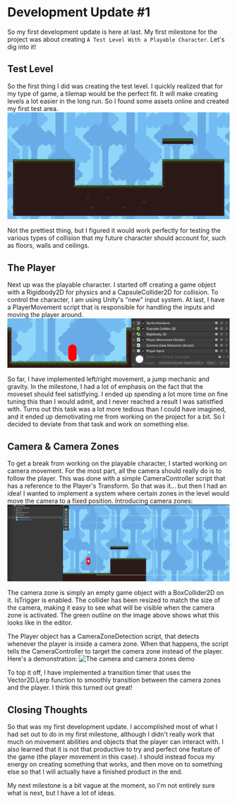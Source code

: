 # Development Update #1
So my first development update is here at last. My first milestone for the project was about creating `A Test Level With a Playable Character`. Let's dig into it!

## Test Level
So the first thing I did was creating the test level. I quickly realized that for my type of game, a tilemap would be the perfect fit. It will make creating levels a lot easier in the long run. So I found some assets online and created my first test area.
![Test area](media/test-area.png)

Not the prettiest thing, but I figured it would work perfectly for testing the various types of collision that my future character should account for, such as floors, walls and ceilings.

## The Player
Next up was the playable character. I started off creating a game object with a Rigidbody2D for physics and a CapsuleCollider2D for collision. To control the character, I am using Unity's "new" input system. At last, I have a PlayerMovement script that is responsible for handling the inputs and moving the player around.
![The player and its Unity components](media/player-and-components.png)

So far, I have implemented left/right movement, a jump mechanic and gravity. In the milestone, I had a lot of emphasis on the fact that the moveset should feel satistfying. I ended up spending a lot more time on fine tuning this than I would admit, and I never reached a result I was satistfied with. Turns out this task was a lot more tedious than I could have imagined, and it ended up demotivating me from working on the project for a bit. So I decided to deviate from that task and work on something else.

## Camera & Camera Zones
To get a break from working on the playable character, I started working on camera movement. For the most part, all the camera should really do is to follow the player. This was done with a simple CameraController script that has a reference to the Player's Transform. So that was it... but then I had an idea! I wanted to implement a system where certain zones in the level would move the camera to a fixed position. Introducing camera zones:
![Camera zone](media/camera-zone.png)

The camera zone is simply an empty game object with a BoxCollider2D on it. IsTrigger is enabled. The collider has been resized to match the size of the camera, making it easy to see what will be visible when the camera zone is activated. The green outline on the image above shows what this looks like in the editor.

The Player object has a CameraZoneDetection script, that detects whenever the player is inside a camera zone. When that happens, the script tells the CameraController to target the camera zone instead of the player. Here's a demonstration:
![The camera and camera zones demo](media/camera-and-camera-zones-demo.gif)

To top it off, I have implemented a transition timer that uses the Vector2D.Lerp function to smoothly transition between the camera zones and the player. I think this turned out great!

## Closing Thoughts
So that was my first development update. I accomplished most of what I had set out to do in my first milestone, although I didn't really work that much on movement abilities and objects that the player can interact with. I also learned that it is not that productive to try and perfect one feature of the game (the player movement in this case). I should instead focus my energy on creating something that works, and then move on to something else so that I will actually have a finished product in the end.

My next milestone is a bit vague at the moment, so I'm not entirely sure what is next, but I have a lot of ideas.